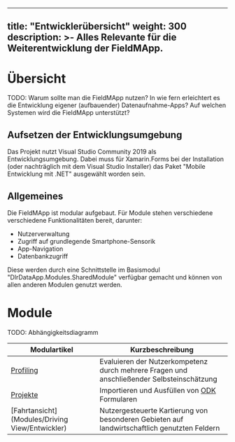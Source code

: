 
---
title: "Entwicklerübersicht"
weight: 300
description: >-
     Alles Relevante für die Weiterentwicklung der FieldMApp.
---

# Übersicht

TODO: Warum sollte man die FieldMApp nutzen? In wie fern erleichtert es die Entwicklung eigener (aufbauender) Datenaufnahme-Apps? Auf welchen Systemen wird die FieldMApp unterstützt?

## Aufsetzen der Entwicklungsumgebung

Das Projekt nutzt Visual Studio Community 2019 als Entwicklungsumgebung. Dabei muss für Xamarin.Forms bei der Installation (oder nachträglich mit dem Visual Studio Installer) das Paket "Mobile Entwicklung mit .NET" ausgewählt worden sein.

## Allgemeines

Die FieldMApp ist modular aufgebaut. Für Module stehen verschiedene verschiedene Funktionalitäten bereit, darunter:
- Nutzerverwaltung
- Zugriff auf grundlegende Smartphone-Sensorik
- App-Navigation
- Datenbankzugriff

Diese werden durch eine Schnittstelle im Basismodul "DlrDataApp.Modules.SharedModule" verfügbar gemacht und können von allen anderen Modulen genutzt werden.

# Module

TODO: Abhängigkeitsdiagramm

| Modulartikel | Kurzbeschreibung |
| ------ | ----- |
| [Profiling](Modules/Profiling/Entwickler) | Evaluieren der Nutzerkompetenz durch mehrere Fragen und anschließender Selbsteinschätzung |
| [Projekte](Modules/Projekte/Entwickler) | Importieren und Ausfüllen von [ODK](https://getodk.org/) Formularen |
|  [Fahrtansicht](Modules/Driving View/Entwickler) | Nutzergesteuerte Kartierung von besonderen Gebieten auf landwirtschaftlich genutzten Feldern |